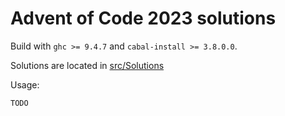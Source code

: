 # Advent of Code 2023 solutions

Build with `ghc >= 9.4.7` and `cabal-install >= 3.8.0.0`.

Solutions are located in
[src/Solutions](https://github.com/typesafety/aoc2023/tree/main/src/Solutions)

Usage:
```
TODO
```
